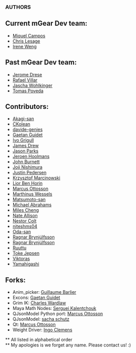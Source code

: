 ### AUTHORS


## Current mGear Dev team:  
- [Miquel Campos](https://github.com/miquelcampos)
- [Chris Lesage](https://github.com/chris-lesage/)
- [Irene Weng](https://github.com/ireneweng)

## Past mGear Dev team:  
- [Jerome Drese](https://github.com/jdrese)
- [Rafael Villar](https://github.com/RafaelVillar)
- [Jascha Wohlkinger](https://github.com/JaschaW/)
- [Tomas Poveda](https://github.com/tpoveda)


## Contributors:  
- [Akagi-san](https://github.com/akiwoRM/)
- [CKolean](https://github.com/CKolean)
- [davide-genies](https://github.com/dmunix)
- [Gaetan Guidet](https://github.com/gatgui/)
- [Ivo Grigull](https://github.com/ivogrig/)
- [James Drew](https://github.com/jimbo-drew)
- [Jason Parks](https://github.com/CountZer0)
- [Jeroen Hoolmans](https://github.com/jhoolmans/)
- [John Burnett](https://github.com/johnburnett)
- [Joji Nishimura](https://github.com/maglev2468ng)
- [Justin Pedersen](https://github.com/JustinPedersen)
- [Krzysztof Marcinowski](https://github.com/KrzymRR)
- [Lior Ben Horin](https://github.com/liorbenhorin/)
- [Marcus Ottosson](https://github.com/mottosso)
- [Marthinus Wessels](https://github.com/Lohult)
- [Matsumoto-san](https://github.com/yamahigashi)
- [Michael Abrahams](https://github.com/miabrahams)
- [Miles Cheng](https://github.com/milesckt/)
- [Nate Allison](https://github.com/juggernate)
- [Nestor Colt](https://github.com/nestorcolt/)
- [niteshms04](https://github.com/niteshms04)
- [Oda-san](https://github.com/Gotetz/)
- [Ragnar Brynjúlfsson](https://github.com/ragtag)
- [Ragnar Brynjúlfsson](https://github.com/ragtag)
- [Ruuttu](https://github.com/Ruuttu/)
- [Toke Jepsen](https://github.com/tokejepsen/)
- [Viktoras](https://github.com/viktorasm)
- [Yamahigashi](https://github.com/yamahigashi)


## Forks:  
- Anim_picker: [Guillaume Barlier](https://github.com/gbarlier/anim_picker)
- Excons: [Gaetan Guidet](https://github.com/gatgui/excons)
- Grim IK: [Charles Wardlaw](https://github.com/kattkieru/grim_IK)
- Maya Math Nodes: [Serguei Kalentchouk](https://github.com/serguei-k/maya-math-nodes)
- QJsonModel Python port: [Marcus Ottosson](https://github.com/mottosso)
- QJsonModel: [sacha schutz](https://github.com/dridk)
- Qt: [Marcus Ottosson](https://github.com/mottosso)
- Weight Driver: [Ingo Clemens](https://github.com/IngoClemens)

** All listed in alphabetical order  
** My apologies is we forget any name. Please contact us! :)  


